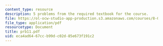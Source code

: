 ```yaml
---
content_type: resource
description: 5 problems from the required textbook for the course.
file: https://ol-ocw-studio-app-production.s3.amazonaws.com/courses/8-08-statistical-physics-ii-spring-2005/eca4ad6467ccb99dc02d85e673f191c2_prb11.pdf
file_type: application/pdf
resourcetype: Document
title: prb11.pdf
uid: eca4ad64-67cc-b99d-c02d-85e673f191c2
---
```

